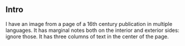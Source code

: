 ## Intro

I have an image from a page of a 16th century publication in multiple languages. It has marginal notes both on the interior and exterior sides: ignore those. It has three columns of text in the center of the page. 